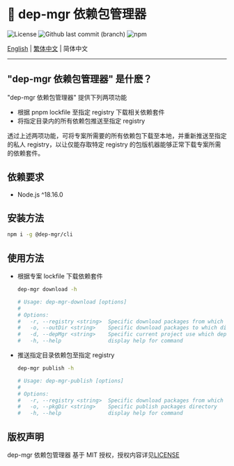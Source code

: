 # 🔄 dep-mgr 依赖包管理器

![License](https://img.shields.io/github/license/CH-Chang/dep-mgr)
![Github last commit (branch)](https://img.shields.io/github/last-commit/CH-Chang/dep-mgr/main)
![npm](https://img.shields.io/npm/v/%40dep-mgr%2Fcli)

[English](README_EN.md) | [繁体中文](README.md) | 简体中文

---

## "dep-mgr 依赖包管理器" 是什麽？

"dep-mgr 依赖包管理器" 提供下列两项功能

- 根据 pnpm lockfile 至指定 registry 下载相关依赖套件
- 将指定目录内的所有依赖包推送至指定 registry

透过上述两项功能，可将专案所需要的所有依赖包下载至本地，并重新推送至指定的私人 registry，以让仅能存取特定 registry 的包版机器能够正常下载专案所需的依赖套件。

## 依赖要求

- Node.js ^18.16.0

## 安装方法

```bash
npm i -g @dep-mgr/cli
```

## 使用方法

- 根据专案 lockfile 下载依赖套件

  ```bash
  dep-mgr download -h

  # Usage: dep-mgr-download [options]
  #
  # Options:
  #   -r, --registry <string>  Specific download packages from which registry
  #   -o, --outDir <string>    Specific download packages to which directory
  #   -d, --depMgr <string>    Specific current project use which dependency manager
  #   -h, --help               display help for command
  ```

- 推送指定目录依赖包至指定 registry

  ```bash
  dep-mgr publish -h

  # Usage: dep-mgr-publish [options]
  #
  # Options:
  #   -r, --registry <string>  Specific download packages from which registry
  #   -o, --pkgDir <string>    Specific publish packages directory
  #   -h, --help               display help for command
  ```

## 版权声明

dep-mgr 依赖包管理器 基于 MIT 授权，授权内容详见[LICENSE](LICENSE)
